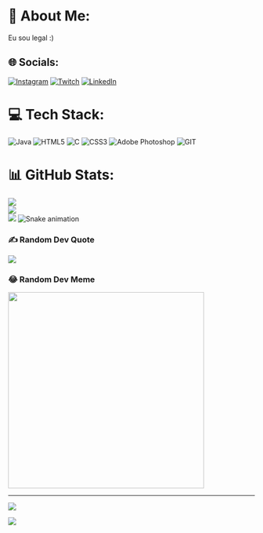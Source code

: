 # 💫 About Me:
Eu sou legal :)


## 🌐 Socials:
[![Instagram](https://img.shields.io/badge/Instagram-%23E4405F.svg?logo=Instagram&logoColor=white)](https://instagram.com/leoneluniverse) [![Twitch](https://img.shields.io/badge/Twitch-%239146FF.svg?logo=Twitch&logoColor=white)](https://twitch.tv/srayazigi) [![LinkedIn](https://img.shields.io/badge/LinkedIn-%230077B5.svg?logo=linkedin&logoColor=white)](https://www.linkedin.com/in/sabrina-leonel-97a340299/) 
# 💻 Tech Stack:
![Java](https://img.shields.io/badge/java-%23ED8B00.svg?style=for-the-badge&logo=openjdk&logoColor=white) ![HTML5](https://img.shields.io/badge/html5-%23E34F26.svg?style=for-the-badge&logo=html5&logoColor=white) ![C](https://img.shields.io/badge/c-%2300599C.svg?style=for-the-badge&logo=c&logoColor=white) ![CSS3](https://img.shields.io/badge/css3-%231572B6.svg?style=for-the-badge&logo=css3&logoColor=white) ![Adobe Photoshop](https://img.shields.io/badge/adobe%20photoshop-%2331A8FF.svg?style=for-the-badge&logo=adobe%20photoshop&logoColor=white) ![GIT](https://img.shields.io/badge/Git-fc6d26?style=for-the-badge&logo=git&logoColor=white)
# 📊 GitHub Stats:
![](https://github-readme-stats.vercel.app/api?username=SabrinaLeonel&theme=dark&hide_border=false&include_all_commits=true&count_private=true)<br/>
![](https://github-readme-streak-stats.herokuapp.com/?user=SabrinaLeonel&theme=dark&hide_border=false)<br/>
![](https://github-readme-stats.vercel.app/api/top-langs/?username=SabrinaLeonel&theme=dark&hide_border=false&include_all_commits=true&count_private=true&layout=compact)
![Snake animation](https://github.com/SabrinaLeonel/SabrinaLeonel/blob/output/github-contribution-grid-snake.svg)

### ✍️ Random Dev Quote
![](https://quotes-github-readme.vercel.app/api?type=horizontal&theme=radical)




### 😂 Random Dev Meme
<img src='https://randommeme-five.vercel.app/' style="height: 400px;"/>

---
[![](https://visitcount.itsvg.in/api?id=SabrinaLeonel&icon=0&color=0)](https://visitcount.itsvg.in)


<!-- Proudly created with GPRM ( https://gprm.itsvg.in ) -- <--!### 🔝 Top Contributed Repo -->
![](https://github-contributor-stats.vercel.app/api?username=SabrinaLeonel&limit=5&theme=dark&combine_all_yearly_contributions=true)




